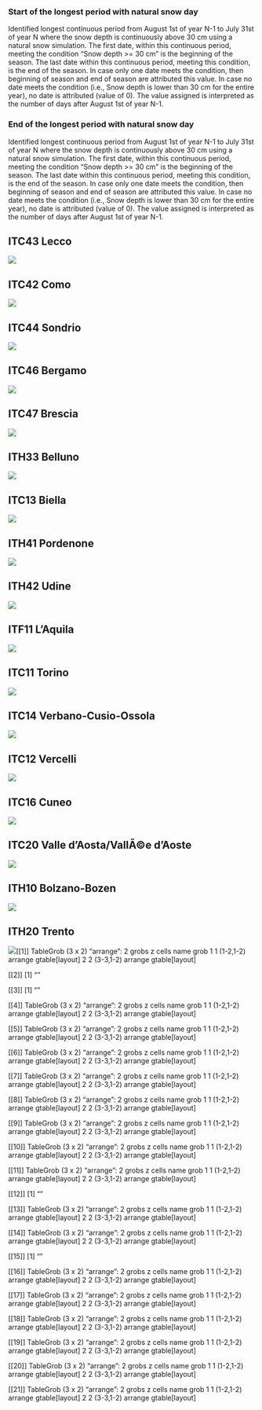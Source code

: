 ### Start of the longest period with natural snow day

Identified longest continuous period from August 1st of year N-1 to July
31st of year N where the snow depth is continuously above 30 cm using a
natural snow simulation. The first date, within this continuous period,
meeting the condition “Snow depth \>= 30 cm” is the beginning of the
season. The last date within this continuous period, meeting this
condition, is the end of the season. In case only one date meets the
condition, then beginning of season and end of season are attributed
this value. In case no date meets the condition (i.e., Snow depth is
lower than 30 cm for the entire year), no date is attributed (value of
0). The value assigned is interpreted as the number of days after August
1st of year N-1.

### End of the longest period with natural snow day

Identified longest continuous period from August 1st of year N-1 to July
31st of year N where the snow depth is continuously above 30 cm using a
natural snow simulation. The first date, within this continuous period,
meeting the condition “Snow depth \>= 30 cm” is the beginning of the
season. The last date within this continuous period, meeting this
condition, is the end of the season. In case only one date meets the
condition, then beginning of season and end of season are attributed
this value. In case no date meets the condition (i.e., Snow depth is
lower than 30 cm for the entire year), no date is attributed (value of
0). The value assigned is interpreted as the number of days after August
1st of year N-1.

## ITC43 Lecco

![](/home/rmorelli/R/turismo/report_out/durata_stagione_files/figure-gfm/unnamed-chunk-1-1.png)<!-- -->

## ITC42 Como

![](/home/rmorelli/R/turismo/report_out/durata_stagione_files/figure-gfm/unnamed-chunk-1-2.png)<!-- -->

## ITC44 Sondrio

![](/home/rmorelli/R/turismo/report_out/durata_stagione_files/figure-gfm/unnamed-chunk-1-3.png)<!-- -->

## ITC46 Bergamo

![](/home/rmorelli/R/turismo/report_out/durata_stagione_files/figure-gfm/unnamed-chunk-1-4.png)<!-- -->

## ITC47 Brescia

![](/home/rmorelli/R/turismo/report_out/durata_stagione_files/figure-gfm/unnamed-chunk-1-5.png)<!-- -->

## ITH33 Belluno

![](/home/rmorelli/R/turismo/report_out/durata_stagione_files/figure-gfm/unnamed-chunk-1-6.png)<!-- -->

## ITC13 Biella

![](/home/rmorelli/R/turismo/report_out/durata_stagione_files/figure-gfm/unnamed-chunk-1-7.png)<!-- -->

## ITH41 Pordenone

![](/home/rmorelli/R/turismo/report_out/durata_stagione_files/figure-gfm/unnamed-chunk-1-8.png)<!-- -->

## ITH42 Udine

![](/home/rmorelli/R/turismo/report_out/durata_stagione_files/figure-gfm/unnamed-chunk-1-9.png)<!-- -->

## ITF11 L’Aquila

![](/home/rmorelli/R/turismo/report_out/durata_stagione_files/figure-gfm/unnamed-chunk-1-10.png)<!-- -->

## ITC11 Torino

![](/home/rmorelli/R/turismo/report_out/durata_stagione_files/figure-gfm/unnamed-chunk-1-11.png)<!-- -->

## ITC14 Verbano-Cusio-Ossola

![](/home/rmorelli/R/turismo/report_out/durata_stagione_files/figure-gfm/unnamed-chunk-1-12.png)<!-- -->

## ITC12 Vercelli

![](/home/rmorelli/R/turismo/report_out/durata_stagione_files/figure-gfm/unnamed-chunk-1-13.png)<!-- -->

## ITC16 Cuneo

![](/home/rmorelli/R/turismo/report_out/durata_stagione_files/figure-gfm/unnamed-chunk-1-14.png)<!-- -->

## ITC20 Valle d’Aosta/VallÃ©e d’Aoste

![](/home/rmorelli/R/turismo/report_out/durata_stagione_files/figure-gfm/unnamed-chunk-1-15.png)<!-- -->

## ITH10 Bolzano-Bozen

![](/home/rmorelli/R/turismo/report_out/durata_stagione_files/figure-gfm/unnamed-chunk-1-16.png)<!-- -->

## ITH20 Trento

![](/home/rmorelli/R/turismo/report_out/durata_stagione_files/figure-gfm/unnamed-chunk-1-17.png)<!-- -->\[\[1\]\]
TableGrob (3 x 2) “arrange”: 2 grobs z cells name grob 1 1 (1-2,1-2)
arrange gtable\[layout\] 2 2 (3-3,1-2) arrange gtable\[layout\]

\[\[2\]\] \[1\] “”

\[\[3\]\] \[1\] “”

\[\[4\]\] TableGrob (3 x 2) “arrange”: 2 grobs z cells name grob 1 1
(1-2,1-2) arrange gtable\[layout\] 2 2 (3-3,1-2) arrange
gtable\[layout\]

\[\[5\]\] TableGrob (3 x 2) “arrange”: 2 grobs z cells name grob 1 1
(1-2,1-2) arrange gtable\[layout\] 2 2 (3-3,1-2) arrange
gtable\[layout\]

\[\[6\]\] TableGrob (3 x 2) “arrange”: 2 grobs z cells name grob 1 1
(1-2,1-2) arrange gtable\[layout\] 2 2 (3-3,1-2) arrange
gtable\[layout\]

\[\[7\]\] TableGrob (3 x 2) “arrange”: 2 grobs z cells name grob 1 1
(1-2,1-2) arrange gtable\[layout\] 2 2 (3-3,1-2) arrange
gtable\[layout\]

\[\[8\]\] TableGrob (3 x 2) “arrange”: 2 grobs z cells name grob 1 1
(1-2,1-2) arrange gtable\[layout\] 2 2 (3-3,1-2) arrange
gtable\[layout\]

\[\[9\]\] TableGrob (3 x 2) “arrange”: 2 grobs z cells name grob 1 1
(1-2,1-2) arrange gtable\[layout\] 2 2 (3-3,1-2) arrange
gtable\[layout\]

\[\[10\]\] TableGrob (3 x 2) “arrange”: 2 grobs z cells name grob 1 1
(1-2,1-2) arrange gtable\[layout\] 2 2 (3-3,1-2) arrange
gtable\[layout\]

\[\[11\]\] TableGrob (3 x 2) “arrange”: 2 grobs z cells name grob 1 1
(1-2,1-2) arrange gtable\[layout\] 2 2 (3-3,1-2) arrange
gtable\[layout\]

\[\[12\]\] \[1\] “”

\[\[13\]\] TableGrob (3 x 2) “arrange”: 2 grobs z cells name grob 1 1
(1-2,1-2) arrange gtable\[layout\] 2 2 (3-3,1-2) arrange
gtable\[layout\]

\[\[14\]\] TableGrob (3 x 2) “arrange”: 2 grobs z cells name grob 1 1
(1-2,1-2) arrange gtable\[layout\] 2 2 (3-3,1-2) arrange
gtable\[layout\]

\[\[15\]\] \[1\] “”

\[\[16\]\] TableGrob (3 x 2) “arrange”: 2 grobs z cells name grob 1 1
(1-2,1-2) arrange gtable\[layout\] 2 2 (3-3,1-2) arrange
gtable\[layout\]

\[\[17\]\] TableGrob (3 x 2) “arrange”: 2 grobs z cells name grob 1 1
(1-2,1-2) arrange gtable\[layout\] 2 2 (3-3,1-2) arrange
gtable\[layout\]

\[\[18\]\] TableGrob (3 x 2) “arrange”: 2 grobs z cells name grob 1 1
(1-2,1-2) arrange gtable\[layout\] 2 2 (3-3,1-2) arrange
gtable\[layout\]

\[\[19\]\] TableGrob (3 x 2) “arrange”: 2 grobs z cells name grob 1 1
(1-2,1-2) arrange gtable\[layout\] 2 2 (3-3,1-2) arrange
gtable\[layout\]

\[\[20\]\] TableGrob (3 x 2) “arrange”: 2 grobs z cells name grob 1 1
(1-2,1-2) arrange gtable\[layout\] 2 2 (3-3,1-2) arrange
gtable\[layout\]

\[\[21\]\] TableGrob (3 x 2) “arrange”: 2 grobs z cells name grob 1 1
(1-2,1-2) arrange gtable\[layout\] 2 2 (3-3,1-2) arrange
gtable\[layout\]
